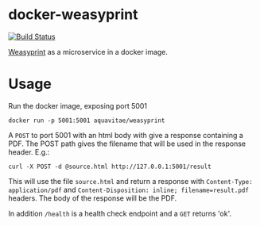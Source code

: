 # docker-weasyprint

[![Build Status](https://travis-ci.org/aquavitae/docker-weasyprint.svg?branch=master)](https://travis-ci.org/aquavitae/docker-weasyprint)

[Weasyprint](http://weasyprint.org/) as a microservice in a docker image.

# Usage

Run the docker image, exposing port 5001

```
docker run -p 5001:5001 aquavitae/weasyprint
```

A `POST` to port 5001 with an html body with give a response containing a PDF. The POST path gives the filename that will be used in the response header.  E.g.:

```
curl -X POST -d @source.html http://127.0.0.1:5001/result
```

This will use the file `source.html` and return a response with `Content-Type: application/pdf` and `Content-Disposition: inline; filename=result.pdf` headers.  The body of the response will be the PDF.

In addition `/health` is a health check endpoint and a `GET` returns 'ok'.
